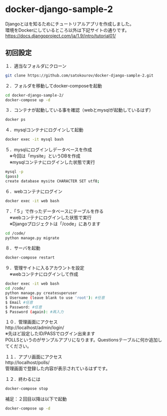 # docker-django-sample-2
Djangoとはを知るためにチュートリアルアプリを作成しました。  
環境をDockerにしているところ以外は下記サイトの通りです。  
https://docs.djangoproject.com/ja/1.9/intro/tutorial01/

## 初回設定
１．適当なフォルダにクローン
```bash
git clone https://github.com/satokourov/docker-django-sample-2.git
```

２．フォルダを移動してdocker-composeを起動
```bash
cd docker-django-sample-2/
docker-compose up -d
```

３．コンテナが起動している事を確認（webとmysqlが起動しているはず）
```bash
docker ps
```

４．mysqlコンテナにログインして起動
```bash
docker exec -it mysql bash
```

５．mysqlにログインしデータベースを作成  
　※今回は「mysite」というDBを作成  
　※mysqlコンテナにログインした状態で実行
```bash
mysql -p
(pass)
create database mysite CHARACTER SET utf8;
```

６．webコンテナにログイン
```bash
docker exec -it web bash
```

７．「５」で作ったデータベースにテーブルを作る  
　※webコンテナにログインした状態で実行  
　※Djangoプロジェクトは「/code」にあります  
```bash
cd /code/
python manage.py migrate
```

８．サーバを起動  
```bash
docker-compose restart
```

９．管理サイトに入るアカウントを設定  
　※webコンテナにログインして作成
```bash
docker exec -it web bash
cd /code/ 
python manage.py createsuperuser
$ Username (leave blank to use 'root'): #任意
$ Email #任意
$ Password: #任意
$ Password (again): #再入力
```

１０．管理画面にアクセス  
http://localhost/admin/login/  
※先ほど設定したID/PASSでログイン出来ます  
POLLSというのがサンプルアプリになります。Questionsテーブルに何か追加してください。

１１．アプリ画面にアクセス  
http://localhost/polls/  
管理画面で登録した内容が表示されているはずです。

１２．終わるには  
```bash
docker-compose stop
```

補足：２回目以降は以下で起動
```bash
docker-compose up -d
```
